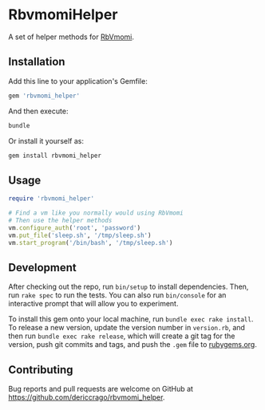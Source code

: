 # RbvmomiHelper

A set of helper methods for [RbVmomi](https://github.com/vmware/rbvmomi).

## Installation

Add this line to your application's Gemfile:

```ruby
gem 'rbvmomi_helper'
```

And then execute:

```bash
bundle
```

Or install it yourself as:

```bash
gem install rbvmomi_helper
```

## Usage

```ruby
require 'rbvmomi_helper'

# Find a vm like you normally would using RbVmomi
# Then use the helper methods
vm.configure_auth('root', 'password')
vm.put_file('sleep.sh', '/tmp/sleep.sh')
vm.start_program('/bin/bash', '/tmp/sleep.sh')
```

## Development

After checking out the repo, run `bin/setup` to install dependencies. Then, run `rake spec` to run the tests. You can also run `bin/console` for an interactive prompt that will allow you to experiment.

To install this gem onto your local machine, run `bundle exec rake install`. To release a new version, update the version number in `version.rb`, and then run `bundle exec rake release`, which will create a git tag for the version, push git commits and tags, and push the `.gem` file to [rubygems.org](https://rubygems.org).

## Contributing

Bug reports and pull requests are welcome on GitHub at https://github.com/dericcrago/rbvmomi_helper.
